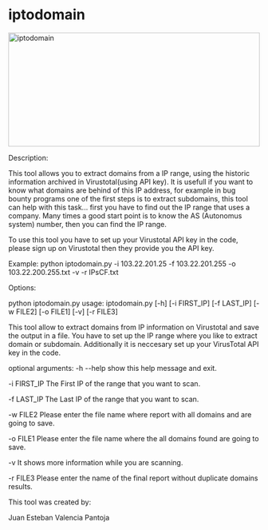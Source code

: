 # iptodomain
<img src="https://cloud.githubusercontent.com/assets/6917066/21866468/6590ab3a-d818-11e6-89f7-609e2d8f1171.jpg" alt="iptodomain" height="228" width="504">

Description:

This tool allows you to extract domains from a IP range, using the historic information archived in Virustotal(using API key). It is usefull if you want to know what domains are behind of this IP address, for example in bug bounty programs one of the first steps is to extract subdomains, this tool can help with this task... first you have to find out the IP range that uses a company. Many times a good start point is to know the AS (Autonomus system) number, then you can find the IP range.


To use this tool you have to set up your Virustotal API key in the code, please sign up on Virustotal then they provide you the API key.


Example:
python iptodomain.py -i 103.22.201.25  -f 103.22.201.255  -o 103.22.200.255.txt -v -r IPsCF.txt


Options:


python iptodomain.py 
usage: iptodomain.py [-h] [-i FIRST_IP] [-f LAST_IP] [-w FILE2] [-o FILE1]
                     [-v] [-r FILE3]

This tool allow to extract domains from IP information on Virustotal and save
the output in a file. You have to set up the IP range where you like to
extract domain or subdomain. Additionally it is neccesary set up your
VirusTotal API key in the code.

optional arguments:
  -h  --help     show this help message and exit.
  
  -i   FIRST_IP  The First IP of the range that you want to scan.
  
  -f   LAST_IP   The Last IP of the range that you want to scan.
  
  -w   FILE2     Please enter the file name where report with all domains and are going to save.
               
  -o   FILE1     Please enter the file name where the all domains found are going to save.
  
  -v   It shows more information while you are scanning.
  
  -r   FILE3     Please enter the name of the final report without duplicate domains results.
  
  This tool was created by:
  
  Juan Esteban Valencia Pantoja

